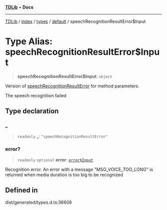[**TDLib**](../../../../../../README.md) • **Docs**

***

[TDLib](../../../../../../modules.md) / [index](../../../../../README.md) / [types](../../../README.md) / [default](../README.md) / speechRecognitionResultError$Input

# Type Alias: speechRecognitionResultError$Input

> **speechRecognitionResultError$Input**: `object`

Version of [speechRecognitionResultError](speechRecognitionResultError.md) for method parameters.

The speech recognition failed

## Type declaration

### \_

> `readonly` **\_**: `"speechRecognitionResultError"`

### error?

> `readonly` `optional` **error**: [`error$Input`](error$Input-1.md)

Recognition error. An error with a message "MSG_VOICE_TOO_LONG" is returned when media duration is too big to be recognized

## Defined in

dist/generated/types.d.ts:36608
